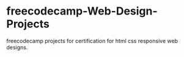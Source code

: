 # freecodecamp-Web-Design-Projects
freecodecamp projects for certification for html css responsive web designs.
